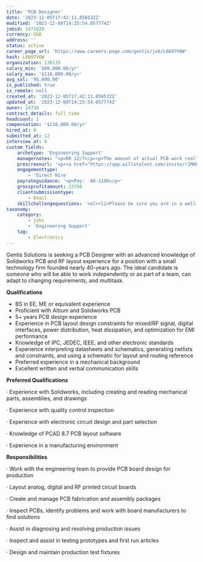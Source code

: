 ```yaml
---
title: 'PCB Designer'
date: '2023-12-05T17:42:11.856532Z'
modified: '2023-12-08T14:25:54.057774Z'
jobid: 1471020
currency: USD
address: ''
status: active
career_page_url: 'https://www.careers-page.com/gentis/job/L6697V6W'
hash: L6697V6W
organization: 136135
salary_min: '$80,000.00/yr'
salary_max: '$110,000.00/yr'
avg_sal: '95,000.00'
is_published: true
is_remote: null
created_at: '2023-12-05T17:42:11.856532Z'
updated_at: '2023-12-08T14:25:54.057774Z'
owner: 24730
contract_details: full_time
headcount: 1
compensation: '$110,000.00/yr'
hired_at: 0
submitted_at: 12
interview_at: 0
custom_fields:
    archetype: 'Engineering Support'
    managernotes: "<p>RR 12/7</p><p>﻿The amount of actual PCB work really varies with what we are working on. Sometimes it is 100% PCB work, sometimes it is only 5%. We need someone that can be happy going with the flow and eager to take on a variety of jobs in this role. We are listing this as a PCB Designer position because that is the skillset that is hardest to get up to speed on, but this could accurately be described as a general engineering position with a focus on PCB work. We basically need a mechanical engineer, an electronic engineer and a PCB engineer in one position. There isn’t enough work to fill each of those specialties separately, but the right candidate with a varied skillset will find plenty of work. We don’t need an expert with degrees in each engineering discipline. We just need someone with some PCB experience that knows enough about the other disciplines to be teachable and, perhaps most importantly, really wants to be involved in the other aspects of the job.</p><p>Hours: 8 - 5</p>\n<p>On Site</p>"
    prescreenurl: '<p><a href="https://app.willotalent.com/invite/r1M6R1/">PCB Designer</a></p>'
    engagementtype:
        - 'Direct Hire'
    payrateguidance: '<p>Pay:  80-110K</p>'
    grossprofitamount: 23750
    clientsubmissiontype:
        - Email
    skillchallengequestions: '<ol><li>Please be sure you are in a well-lit, quiet environment and that you have dressed appropriately for an interview. If you need some time to change a few things before your video interview begins, please feel free to close this video and restart the process. When you are ready, please confirm your consent to use this video for evaluation and hiring purposes by stating "Yes I confirm you may use this video for hiring and evaluation purposes".</li><li>Please introduce yourself. (State your first name, location, current company, &amp; title)</li><li>Please tell us about your last or most recent position in detail.</li><li>Please discuss your education, including the engineering classes you most enjoyed and that have helped you the most in your jobs.</li><li>Walk us through the complete lifecycle of PCB design within your responsibilities. Include a discussion of how you handle change requests in your answer.</li><li>What PCB design software do you have experience with?</li><li>Talk about your troubleshooting skills. Where does debugging start and what are the steps to resolve the problem as quickly as possible?</li><li>Do you have any experience with RF PCB design? If yes, please elaborate.</li><li>Please share your experience related to high-speed PCB design, EMI, and EMC.</li><li>Do you have any experience with 3D CAD? If yes, please elaborate.</li><li>Do you have any experience with evaluating and resolving problems with metal and plastic parts on a production line? If yes, please elaborate.</li><li>Do you prefer to work as part of a team or by yourself? Why?</li><li>When you are not in the office, what are some of your hobbies/interests?</li></ol>'
taxonomy:
    category:
        - jobs
        - 'Engineering Support'
    tag:
        - Electronics
---
```


<p>Gentis Solutions is seeking a PCB Designer with an advanced knowledge of Solidworks PCB and RF layout experience for a position with a small technology firm founded nearly 40-years ago. The ideal candidate is someone who will be able to work independently or as part of a team, can adapt to changing requirements, and multitask.</p>
<p><strong>Qualifications</strong></p>
<ul><li>BS in EE, ME or equivalent experience</li><li>Proficient with Altium and&nbsp;Solidworks PCB</li><li>5+ years PCB design experience</li><li>Experience in PCB layout design constraints for mixed/RF signal, digital interfaces, power distribution, heat dissipation, and optimization for EMI performance</li><li>Knowledge of IPC, JEDEC, IEEE, and other electronic standards</li><li>Experience interpreting datasheets and schematics, generating netlists and constraints, and using a schematic for layout and routing reference</li><li>Preferred experience in a mechanical background</li><li>Excellent written and verbal communication skills</li></ul>
<p><strong>Preferred Qualifications</strong></p>
<p>·         Experience with Solidworks, including creating and reading mechanical parts, assemblies, and drawings</p>
<p>·         Experience with quality control inspection</p>
<p>·         Experience with electronic circuit design and part selection</p>
<p>·         Knowledge of PCAD 8.7 PCB layout software</p>
<p>·         Experience in a manufacturing environment</p>
<p></p>
<p><strong>Responsibilities</strong></p>
<p>·         Work with the engineering team to provide PCB board design for production </p>
<p>·         Layout analog, digital and RF printed circuit boards</p>
<p>·         Create and manage PCB fabrication and assembly packages</p>
<p>·         Inspect PCBs, identify problems and work with board manufacturers to find solutions</p>
<p>·         Assist in diagnosing and resolving production issues</p>
<p>·         Inspect and assist in testing prototypes and first run articles</p>
<p>·         Design and maintain production test fixtures</p>
<p><br></p>